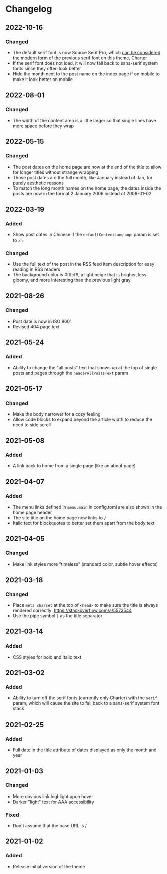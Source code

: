 # Changelog

## 2022-10-16

### Changed
- The default serif font is now Source Serif Pro, which [can be considered the
  modern form](https://blog.typekit.com/2014/05/20/source-serif-pro/) of the
  previous serif font on this theme, Charter
- If the serif font does not load, it will now fall back to sans-serif system
  fonts since they often look better
- Hide the month next to the post name on the index page if on mobile to make
  it look better on mobile

## 2022-08-01

### Changed
- The width of the content area is a little larger so that single lines have
  more space before they wrap

## 2022-05-15

### Changed
- The post dates on the home page are now at the end of the title to allow for
  longer titles without strange wrapping
- Those post dates are the full month, like January instead of Jan, for purely
  aesthetic reasons
- To match the long month names on the home page, the dates inside the posts
  are now in the format 2 January 2006 instead of 2006-01-02

## 2022-03-19

### Added
- Show post dates in Chinese if the `defaultContentLanguage` param is set to
  `zh`

### Changed
- Use the full text of the post in the RSS feed item description for easy
  reading in RSS readers
- The background color is #fffcf9, a light beige that is brigher, less gloomy,
  and more interesting than the previous light gray

## 2021-08-26

### Changed
- Post date is now in ISO 8601
- Revised 404 page text

## 2021-05-24

### Added
- Ability to change the "all posts" text that shows up at the top of single
  posts and pages through the `headerAllPostsText` param

## 2021-05-17

### Changed
- Make the body narrower for a cozy feeling
- Allow code blocks to expand beyond the article width to reduce the need to
  side scroll

## 2021-05-08

### Added
- A link back to home from a single page (like an about page)

## 2021-04-07

### Added
- The menu links defined in `menu.main` in config.toml are also shown in the
  home page header
- The site title on the home page now links to `/`
- Italic text for blockquotes to better set them apart from the body text

## 2021-04-05

### Changed
- Make link styles more "timeless" (standard color, subtle hover effects)

## 2021-03-18

### Changed
- Place `meta charset` at the top of `<head>` to make sure the title is always
  rendered correctly: https://stackoverflow.com/a/5573544
- Use the pipe symbol `|` as the title separator

## 2021-03-14

### Added
- CSS styles for bold and italic text

## 2021-03-02

### Added
- Ability to turn off the serif fonts (currently only Charter) with the
  `serif` param, which will cause the site to fall back to a sans-serif
  system font stack

## 2021-02-25

### Added
- Full date in the title attribute of dates displayed as only the month and year

## 2021-01-03

### Changed
- More obvious link highlight upon hover
- Darker "light" text for AAA accessibility

### Fixed
- Don't assume that the base URL is /

## 2021-01-02

### Added
- Release initial version of the theme
